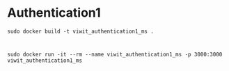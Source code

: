 # Authentication1
``` sudo docker build -t viwit_authentication1_ms . ```
#
```sudo docker run -it --rm --name viwit_authentication1_ms -p 3000:3000 viwit_authentication1_ms ```

